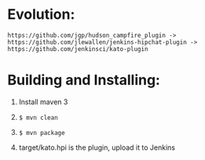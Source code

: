 # Evolution:

    https://github.com/jgp/hudson_campfire_plugin ->
    https://github.com/jlewallen/jenkins-hipchat-plugin ->
    https://github.com/jenkinsci/kato-plugin

# Building and Installing:

1. Install maven 3

2. `$ mvn clean`

3. `$ mvn package`

4. target/kato.hpi is the plugin, upload it to Jenkins
